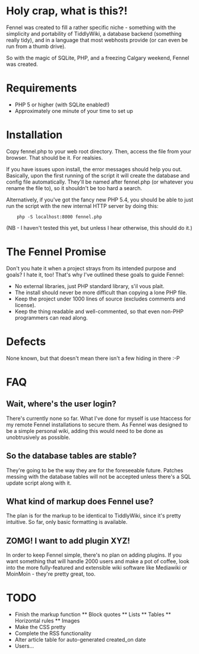 Holy crap, what is this?!
=========================
Fennel was created to fill a rather specific niche - something with the simplicity and portability of TiddlyWiki, a database backend (something really tidy), and in a language that most webhosts provide (or can even be run from a thumb drive).

So with the magic of SQLite, PHP, and a freezing Calgary weekend, Fennel was created.

Requirements
============
* PHP 5 or higher (with SQLite enabled!)
* Approximately one minute of your time to set up

Installation
============
Copy fennel.php to your web root directory. Then, access the file from your browser. That should be it. For realsies.

If you have issues upon install, the error messages should help you out. Basically, upon the first running of the script it will create the database and config file automatically. They'll be named after fennel.php (or whatever you rename the file to), so it shouldn't be too hard a search.

Alternatively, if you've got the fancy new PHP 5.4, you should be able to just run the script with the new internal HTTP server by doing this:

        php -S localhost:8000 fennel.php

(NB - I haven't tested this yet, but unless I hear otherwise, this should do it.)

The Fennel Promise
==================
Don't you hate it when a project strays from its intended purpose and goals? I hate it, too! That's why I've outlined these goals to guide Fennel:

* No external libraries, just PHP standard library, s'il vous plait.
* The install should never be more difficult than copying a lone PHP file.
* Keep the project under 1000 lines of source (excludes comments and license).
* Keep the thing readable and well-commented, so that even non-PHP programmers can read along.

Defects
=======
None known, but that doesn't mean there isn't a few hiding in there :-P

FAQ
===
Wait, where's the user login?
-----------------------------
There's currently none so far. What I've done for myself is use htaccess for my remote Fennel installations to secure them. As Fennel was designed to be a simple personal wiki, adding this would need to be done as unobtrusively as possible.

So the database tables are stable?
--------------------------------
They're going to be the way they are for the foreseeable future. Patches messing with the database tables will not be accepted unless there's a SQL update script along with it.

What kind of markup does Fennel use?
------------------------------------
The plan is for the markup to be identical to TiddlyWiki, since it's pretty intuitive. So far, only basic formatting is available.

ZOMG! I want to add plugin XYZ!
-------------------------------
In order to keep Fennel simple, there's no plan on adding plugins. If you want something that will handle 2000 users and make a pot of coffee, look into the more fully-featured and extensible wiki software like Mediawiki or MoinMoin - they're pretty great, too.

TODO
====
* Finish the markup function
** Block quotes
** Lists
** Tables
** Horizontal rules
** Images
* Make the CSS pretty
* Complete the RSS functionality
* Alter article table for auto-generated created_on date
* Users...
